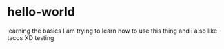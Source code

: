 # hello-world
learning the basics
I am trying to learn how to use this thing
and i also like tacos
XD
testing
